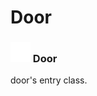 # Door

### <img src="../../.gitbook/assets/base.png" width="32" height="32" /> Door
door's entry class.<br>
